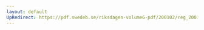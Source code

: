 ```yaml
---
layout: default
UpRedirect: https://pdf.swedeb.se/riksdagen-volumeG-pdf/200102/reg_200102/reg_200102_0150.pdf
---
```

